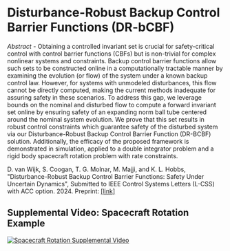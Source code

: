 # Disturbance-Robust Backup Control Barrier Functions (DR-bCBF)

_Abstract_ - Obtaining a controlled invariant set is crucial for safety-critical control with control barrier functions (CBFs) but is non-trivial for complex nonlinear systems and constraints. Backup control barrier functions allow such sets to be constructed online in a computationally tractable manner by examining the evolution (or flow) of the system under a known backup control law. However, for systems with unmodeled disturbances, this flow cannot be directly computed, making the current methods inadequate for assuring safety in these scenarios. To address this gap, we leverage bounds on the nominal and disturbed flow to compute a forward invariant set online by ensuring safety of an expanding norm ball tube centered around the nominal system evolution. We prove that this set results in robust control constraints which guarantee safety of the disturbed system via our Disturbance-Robust Backup Control Barrier Function (DR-BCBF) solution. Additionally, the efficacy of the proposed framework is demonstrated in simulation, applied to a double integrator problem and a rigid body spacecraft rotation problem with rate constraints.

D. van Wijk, S. Coogan, T. G. Molnar, M. Majji, and K. L. Hobbs, "Disturbance-Robust Backup Control Barrier Functions: Safety Under Uncertain Dynamics", Submitted to IEEE Control Systems Letters (L-CSS) with ACC option. 2024. Preprint: [[link]](https://arxiv.org/abs/2409.07700#)

## Supplemental Video: Spacecraft Rotation Example
[![Spacecraft Rotation Supplemental Video](https://img.youtube.com/vi/kJRBKPcA4dk/0.jpg)](https://www.youtube.com/watch?v=kJRBKPcA4dk)

